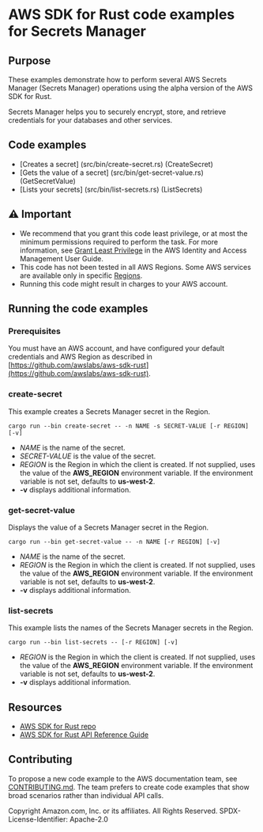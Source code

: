 # AWS SDK for Rust code examples for Secrets Manager

## Purpose

These examples demonstrate how to perform several AWS Secrets Manager (Secrets Manager) operations using the alpha version of the AWS SDK for Rust.

Secrets Manager helps you to securely encrypt, store, and retrieve credentials for your databases and other services.

## Code examples

- [Creates a secret] (src/bin/create-secret.rs) (CreateSecret)
- [Gets the value of a secret] (src/bin/get-secret-value.rs) (GetSecretValue)
- [Lists your secrets] (src/bin/list-secrets.rs) (ListSecrets)

## ⚠ Important

- We recommend that you grant this code least privilege, 
  or at most the minimum permissions required to perform the task.
  For more information, see
  [Grant Least Privilege](https://docs.aws.amazon.com/IAM/latest/UserGuide/best-practices.html#grant-least-privilege)
  in the AWS Identity and Access Management User Guide.
- This code has not been tested in all AWS Regions.
  Some AWS services are available only in specific
  [Regions](https://aws.amazon.com/about-aws/global-infrastructure/regional-product-services).
- Running this code might result in charges to your AWS account.

## Running the code examples

### Prerequisites

You must have an AWS account, and have configured your default credentials and AWS Region as described in [https://github.com/awslabs/aws-sdk-rust](https://github.com/awslabs/aws-sdk-rust).

### create-secret

This example creates a Secrets Manager secret in the Region.

`cargo run --bin create-secret -- -n NAME -s SECRET-VALUE [-r REGION] [-v]`

- _NAME_ is the name of the secret.
- _SECRET-VALUE_ is the value of the secret.
- _REGION_ is the Region in which the client is created.
  If not supplied, uses the value of the __AWS_REGION__ environment variable.
  If the environment variable is not set, defaults to __us-west-2__.
- __-v__ displays additional information.

### get-secret-value

Displays the value of a Secrets Manager secret in the Region.

`cargo run --bin get-secret-value -- -n NAME [-r REGION] [-v]`

- _NAME_ is the name of the secret.
- _REGION_ is the Region in which the client is created.
  If not supplied, uses the value of the __AWS_REGION__ environment variable.
  If the environment variable is not set, defaults to __us-west-2__.
- __-v__ displays additional information.

### list-secrets

This example lists the names of the Secrets Manager secrets in the Region.

`cargo run --bin list-secrets -- [-r REGION] [-v]`

- _REGION_ is the Region in which the client is created.
  If not supplied, uses the value of the __AWS_REGION__ environment variable.
  If the environment variable is not set, defaults to __us-west-2__.
- __-v__ displays additional information.

## Resources

- [AWS SDK for Rust repo](https://github.com/awslabs/aws-sdk-rust)
- [AWS SDK for Rust API Reference Guide](https://awslabs.github.io/aws-sdk-rust/aws_sdk_config/index.html) 

## Contributing

To propose a new code example to the AWS documentation team, 
see [CONTRIBUTING.md](https://github.com/awsdocs/aws-doc-sdk-examples/blob/master/CONTRIBUTING.md). 
The team prefers to create code examples that show broad scenarios rather than individual API calls.

Copyright Amazon.com, Inc. or its affiliates. All Rights Reserved. SPDX-License-Identifier: Apache-2.0

